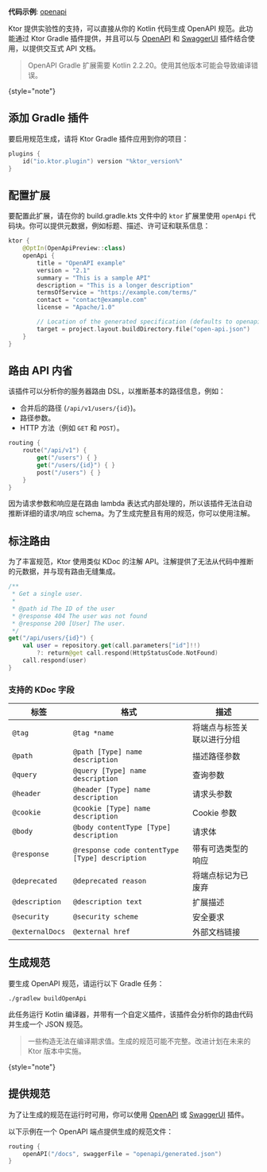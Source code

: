[//]: # (title: OpenAPI 规范生成)

<show-structure for="chapter" depth="2"/>
<primary-label ref="experimental"/>
<secondary-label ref="server-feature"/>

<tldr>
<p>
<b>代码示例</b>:
<a href="https://github.com/ktorio/ktor-samples/tree/main/openapi">openapi</a>
</p>
</tldr>

Ktor 提供实验性的支持，可以直接从你的 Kotlin 代码生成 OpenAPI 规范。此功能通过 Ktor Gradle 插件提供，并且可以与 [OpenAPI](server-openapi.md) 和 [SwaggerUI](server-swagger-ui.md) 插件结合使用，以提供交互式 API 文档。

> OpenAPI Gradle 扩展需要 Kotlin 2.2.20。使用其他版本可能会导致编译错误。
>
{style="note"}

## 添加 Gradle 插件

要启用规范生成，请将 Ktor Gradle 插件应用到你的项目：

```kotlin
plugins {
    id("io.ktor.plugin") version "%ktor_version%"
}
```

## 配置扩展

要配置此扩展，请在你的 <Path>build.gradle.kts</Path> 文件中的 `ktor` 扩展里使用 `openApi` 代码块。你可以提供元数据，例如标题、描述、许可证和联系信息：

```kotlin
ktor {
    @OptIn(OpenApiPreview::class)
    openApi {
        title = "OpenAPI example"
        version = "2.1"
        summary = "This is a sample API"
        description = "This is a longer description"
        termsOfService = "https://example.com/terms/"
        contact = "contact@example.com"
        license = "Apache/1.0"

        // Location of the generated specification (defaults to openapi/generated.json)
        target = project.layout.buildDirectory.file("open-api.json")
    }
}
```

## 路由 API 内省

该插件可以分析你的服务器路由 DSL，以推断基本的路径信息，例如：

- 合并后的路径 (`/api/v1/users/{id}`)。
- 路径参数。
- HTTP 方法（例如 `GET` 和 `POST`）。

```kotlin
routing {
    route("/api/v1") {
        get("/users") { }
        get("/users/{id}") { }
        post("/users") { }
    }
}
```

因为请求参数和响应是在路由 lambda 表达式内部处理的，所以该插件无法自动推断详细的请求/响应 schema。为了生成完整且有用的规范，你可以使用注解。

## 标注路由

为了丰富规范，Ktor 使用类似 KDoc 的注解 API。注解提供了无法从代码中推断的元数据，并与现有路由无缝集成。

```kotlin
/**
 * Get a single user.
 *
 * @path id The ID of the user
 * @response 404 The user was not found
 * @response 200 [User] The user.
 */
get("/api/users/{id}") {
    val user = repository.get(call.parameters["id"]!!)
        ?: return@get call.respond(HttpStatusCode.NotFound)
    call.respond(user)
}

```

### 支持的 KDoc 字段

| 标签 | 格式 | 描述 |
|---|---|---|
| `@tag` | `@tag *name` | 将端点与标签关联以进行分组 |
| `@path` | `@path [Type] name description` | 描述路径参数 |
| `@query` | `@query [Type] name description` | 查询参数 |
| `@header` | `@header [Type] name description` | 请求头参数 |
| `@cookie` | `@cookie [Type] name description` | Cookie 参数 |
| `@body` | `@body contentType [Type] description` | 请求体 |
| `@response` | `@response code contentType [Type] description` | 带有可选类型的响应 |
| `@deprecated` | `@deprecated reason` | 将端点标记为已废弃 |
| `@description` | `@description text` | 扩展描述 |
| `@security` | `@security scheme` | 安全要求 |
| `@externalDocs` | `@external href` | 外部文档链接 |

## 生成规范

要生成 OpenAPI 规范，请运行以下 Gradle 任务：

```shell
./gradlew buildOpenApi
```

此任务运行 Kotlin 编译器，并带有一个自定义插件，该插件会分析你的路由代码并生成一个 JSON 规范。

> 一些构造无法在编译期求值。生成的规范可能不完整。改进计划在未来的 Ktor 版本中实施。
>
{style="note"}

## 提供规范

为了让生成的规范在运行时可用，你可以使用 [OpenAPI](server-openapi.md) 或 [SwaggerUI](server-swagger-ui.md) 插件。

以下示例在一个 OpenAPI 端点提供生成的规范文件：

```kotlin
routing {
    openAPI("/docs", swaggerFile = "openapi/generated.json")
}